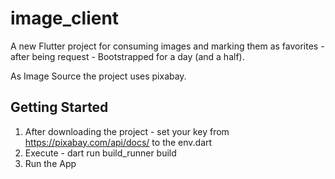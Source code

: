 # image_client

A new Flutter project for consuming images and marking them as favorites - after being request - Bootstrapped for a day (and a half).

As Image Source the project uses pixabay.

## Getting Started

1. After downloading the project - set your key from https://pixabay.com/api/docs/ to the env.dart
2. Execute - dart run build_runner build
3. Run the App

